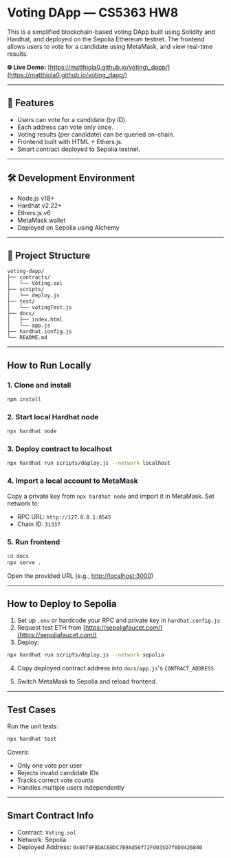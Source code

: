 # Voting DApp — CS5363 HW8

This is a simplified blockchain-based voting DApp built using Solidity and Hardhat, and deployed on the Sepolia Ethereum testnet. The frontend allows users to vote for a candidate using MetaMask, and view real-time results.

**🌐 Live Demo:** [https://matthiola0.github.io/voting\_dapp/](https://matthiola0.github.io/voting_dapp/)

---

## 🔩 Features

* Users can vote for a candidate (by ID).
* Each address can vote only once.
* Voting results (per candidate) can be queried on-chain.
* Frontend built with HTML + Ethers.js.
* Smart contract deployed to Sepolia testnet.

---

## 🛠 Development Environment

* Node.js v18+
* Hardhat v2.22+
* Ethers.js v6
* MetaMask wallet
* Deployed on Sepolia using Alchemy

---

## 📁 Project Structure

```
voting-dapp/
├── contracts/
│   └── Voting.sol
├── scripts/
│   └── deploy.js
├── test/
│   └── votingTest.js
├── docs/
│   ├── index.html
│   └── app.js
├── hardhat.config.js
└── README.md
```

---

## How to Run Locally

### 1. Clone and install

```bash
npm install
```

### 2. Start local Hardhat node

```bash
npx hardhat node
```

### 3. Deploy contract to localhost

```bash
npx hardhat run scripts/deploy.js --network localhost
```

### 4. Import a local account to MetaMask

Copy a private key from `npx hardhat node` and import it in MetaMask. Set network to:

* RPC URL: `http://127.0.0.1:8545`
* Chain ID: `31337`

### 5. Run frontend

```bash
cd docs
npx serve .
```

Open the provided URL (e.g., [http://localhost:3000](http://localhost:3000))

---

## How to Deploy to Sepolia

1. Set up `.env` or hardcode your RPC and private key in `hardhat.config.js`
2. Request test ETH from [https://sepoliafaucet.com/](https://sepoliafaucet.com/)
3. Deploy:

```bash
npx hardhat run scripts/deploy.js --network sepolia
```

4. Copy deployed contract address into `docs/app.js`'s `CONTRACT_ADDRESS`.

5. Switch MetaMask to Sepolia and reload frontend.

---

## Test Cases

Run the unit tests:

```bash
npx hardhat test
```

Covers:

* Only one vote per user
* Rejects invalid candidate IDs
* Tracks correct vote counts
* Handles multiple users independently

---

## Smart Contract Info

* Contract: `Voting.sol`
* Network: Sepolia
* Deployed Address: `0x8079FBDAC68bC7B9Ad56f72Fd035D7f8D0426840`
